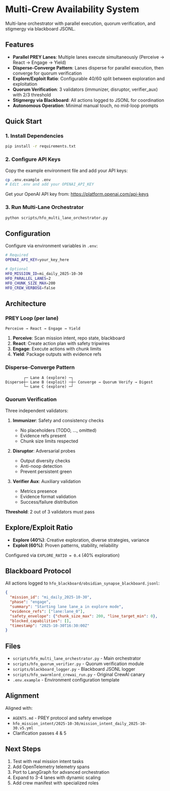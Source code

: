 # Multi-Crew Availability System

Multi-lane orchestrator with parallel execution, quorum verification, and stigmergy via blackboard JSONL.

## Features

- **Parallel PREY Lanes**: Multiple lanes execute simultaneously (Perceive → React → Engage → Yield)
- **Disperse-Converge Pattern**: Lanes disperse for parallel execution, then converge for quorum verification
- **Explore/Exploit Ratio**: Configurable 40/60 split between exploration and exploitation
- **Quorum Verification**: 3 validators (immunizer, disruptor, verifier_aux) with 2/3 threshold
- **Stigmergy via Blackboard**: All actions logged to JSONL for coordination
- **Autonomous Operation**: Minimal manual touch, no mid-loop prompts

## Quick Start

### 1. Install Dependencies

```bash
pip install -r requirements.txt
```

### 2. Configure API Keys

Copy the example environment file and add your API keys:

```bash
cp .env.example .env
# Edit .env and add your OPENAI_API_KEY
```

Get your OpenAI API key from: https://platform.openai.com/api-keys

### 3. Run Multi-Lane Orchestrator

```bash
python scripts/hfo_multi_lane_orchestrator.py
```

## Configuration

Configure via environment variables in `.env`:

```bash
# Required
OPENAI_API_KEY=your_key_here

# Optional
HFO_MISSION_ID=mi_daily_2025-10-30
HFO_PARALLEL_LANES=2
HFO_CHUNK_SIZE_MAX=200
HFO_CREW_VERBOSE=false
```

## Architecture

### PREY Loop (per lane)

```
Perceive → React → Engage → Yield
```

1. **Perceive**: Scan mission intent, repo state, blackboard
2. **React**: Create action plan with safety tripwires
3. **Engage**: Execute actions with chunk limits
4. **Yield**: Package outputs with evidence refs

### Disperse-Converge Pattern

```
        ┌─ Lane A (explore) ─┐
Disperse┼─ Lane B (exploit) ─┼─ Converge → Quorum Verify → Digest
        └─ Lane C (explore) ─┘
```

### Quorum Verification

Three independent validators:

1. **Immunizer**: Safety and consistency checks
   - No placeholders (TODO, ..., omitted)
   - Evidence refs present
   - Chunk size limits respected

2. **Disruptor**: Adversarial probes
   - Output diversity checks
   - Anti-noop detection
   - Prevent persistent green

3. **Verifier Aux**: Auxiliary validation
   - Metrics presence
   - Evidence format validation
   - Success/failure distribution

**Threshold**: 2 out of 3 validators must pass

## Explore/Exploit Ratio

- **Explore (40%)**: Creative exploration, diverse strategies, variance
- **Exploit (60%)**: Proven patterns, stability, reliability

Configured via `EXPLORE_RATIO = 0.4` (40% exploration)

## Blackboard Protocol

All actions logged to `hfo_blackboard/obsidian_synapse_blackboard.jsonl`:

```json
{
  "mission_id": "mi_daily_2025-10-30",
  "phase": "engage",
  "summary": "Starting lane lane_a in explore mode",
  "evidence_refs": ["lane:lane_0"],
  "safety_envelope": {"chunk_size_max": 200, "line_target_min": 0},
  "blocked_capabilities": [],
  "timestamp": "2025-10-30T16:30:00Z"
}
```

## Files

- `scripts/hfo_multi_lane_orchestrator.py` - Main orchestrator
- `scripts/hfo_quorum_verifier.py` - Quorum verification module
- `scripts/blackboard_logger.py` - Blackboard JSONL logger
- `scripts/hfo_swarmlord_crewai_run.py` - Original CrewAI canary
- `.env.example` - Environment configuration template

## Alignment

Aligned with:
- `AGENTS.md` - PREY protocol and safety envelope
- `hfo_mission_intent/2025-10-30/mission_intent_daily_2025-10-30.v5.yml`
- Clarification passes 4 & 5

## Next Steps

1. Test with real mission intent tasks
2. Add OpenTelemetry telemetry spans
3. Port to LangGraph for advanced orchestration
4. Expand to 3-4 lanes with dynamic scaling
5. Add crew manifest with specialized roles
